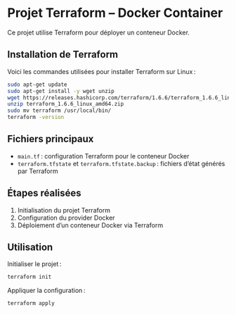 # Projet Terraform – Docker Container

Ce projet utilise Terraform pour déployer un conteneur Docker.

## Installation de Terraform

Voici les commandes utilisées pour installer Terraform sur Linux :

```bash
sudo apt-get update
sudo apt-get install -y wget unzip
wget https://releases.hashicorp.com/terraform/1.6.6/terraform_1.6.6_linux_amd64.zip
unzip terraform_1.6.6_linux_amd64.zip
sudo mv terraform /usr/local/bin/
terraform -version
```

## Fichiers principaux
- `main.tf` : configuration Terraform pour le conteneur Docker
- `terraform.tfstate` et `terraform.tfstate.backup` : fichiers d’état générés par Terraform

## Étapes réalisées
1. Initialisation du projet Terraform
2. Configuration du provider Docker
3. Déploiement d’un conteneur Docker via Terraform

## Utilisation

Initialiser le projet :
```bash
terraform init
```

Appliquer la configuration :
```bash
terraform apply
```
